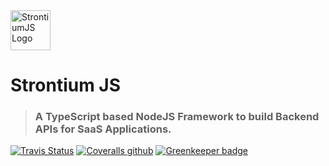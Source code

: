 <img alt="StrontiumJS Logo" src="https://raw.githubusercontent.com/StrontiumJS/Framework/master/assets/logos/Logo%402x.png" width="64">

# Strontium JS

> ### A TypeScript based NodeJS Framework to build Backend APIs for SaaS Applications.

[![Travis Status](https://img.shields.io/travis/strontiumjs/framework.svg)]()
[![Coveralls github](https://img.shields.io/coveralls/github/strontium/framework.svg)]()
[![Greenkeeper badge](https://badges.greenkeeper.io/StrontiumJS/Framework.svg)](https://greenkeeper.io/)
